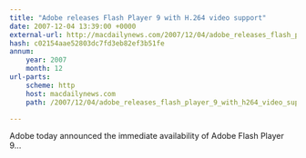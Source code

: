 ```yaml
---
title: "Adobe releases Flash Player 9 with H.264 video support"
date: 2007-12-04 13:39:00 +0000
external-url: http://macdailynews.com/2007/12/04/adobe_releases_flash_player_9_with_h264_video_support/
hash: c02154aae52803dc7fd3eb82ef3b51fe
annum:
    year: 2007
    month: 12
url-parts:
    scheme: http
    host: macdailynews.com
    path: /2007/12/04/adobe_releases_flash_player_9_with_h264_video_support/

---
```


Adobe today announced the immediate availability of Adobe Flash Player 9...
